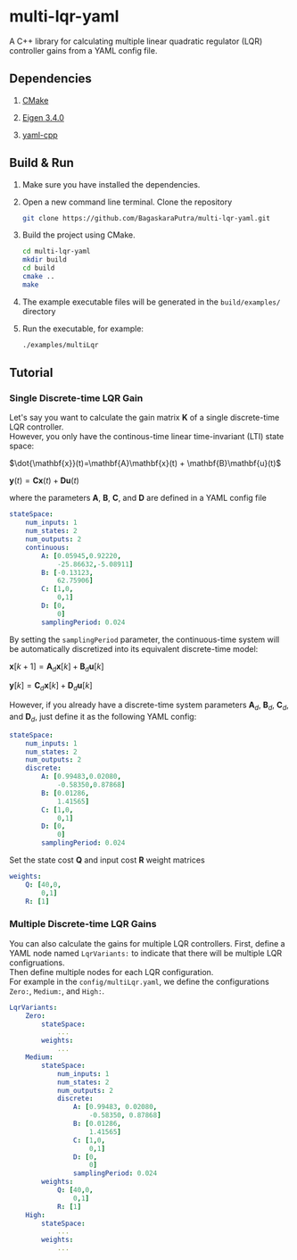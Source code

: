 # multi-lqr-yaml

A C++ library for calculating multiple linear quadratic regulator (LQR) controller gains from a YAML config file.

## Dependencies

1. [CMake](https://cmake.org/download/)

1. [Eigen 3.4.0](http://eigen.tuxfamily.org/index.php?title=Main_Page#Download)

1. [yaml-cpp](https://github.com/jbeder/yaml-cpp)

## Build & Run

1. Make sure you have installed the dependencies.

1. Open a new command line terminal. Clone the repository

    ```bash
    git clone https://github.com/BagaskaraPutra/multi-lqr-yaml.git
    ```

1. Build the project using CMake.

    ```bash
    cd multi-lqr-yaml
    mkdir build
    cd build
    cmake ..
    make
    ```

1. The example executable files will be generated in the `build/examples/` directory

1. Run the executable, for example:

    ```bash
    ./examples/multiLqr
    ```

## Tutorial

### Single Discrete-time LQR Gain

Let's say you want to calculate the gain matrix $\mathbf{K}$ of a single discrete-time LQR controller.  
However, you only have the continous-time linear time-invariant (LTI) state space:

$\dot{\mathbf{x}}(t)=\mathbf{A}\mathbf{x}(t) + \mathbf{B}\mathbf{u}(t)$

$\mathbf{y}(t)=\mathbf{C}\mathbf{x}(t)+\mathbf{D}\mathbf{u}(t)$

where the parameters $\mathbf{A}$, $\mathbf{B}$, $\mathbf{C}$, and $\mathbf{D}$ are defined in a YAML config file

```yaml
stateSpace:
    num_inputs: 1
    num_states: 2
    num_outputs: 2
    continuous:
        A: [0.05945,0.92220,
            -25.86632,-5.08911]
        B: [-0.13123,
            62.75906]
        C: [1,0,
            0,1]
        D: [0,
            0]
        samplingPeriod: 0.024
```

By setting the `samplingPeriod` parameter, the continuous-time system will be automatically discretized into its equivalent discrete-time model:

$\mathbf{x}[k+1]=\mathbf{A}_d\mathbf{x}[k] + \mathbf{B}_d\mathbf{u}[k]$

$\mathbf{y}[k]=\mathbf{C}_d\mathbf{x}[k]+\mathbf{D}_d\mathbf{u}[k]$

However, if you already have a discrete-time system parameters $\mathbf{A}_d$, $\mathbf{B}_d$, $\mathbf{C}_d$, and $\mathbf{D}_d$, just define it as the following YAML config:

```yaml
stateSpace:
    num_inputs: 1
    num_states: 2
    num_outputs: 2
    discrete:
        A: [0.99483,0.02080,
            -0.58350,0.87868]
        B: [0.01286,
            1.41565]
        C: [1,0,
            0,1]
        D: [0,
            0]
        samplingPeriod: 0.024
```

Set the state cost $\mathbf{Q}$ and input cost $\mathbf{R}$ weight matrices

```yaml
weights:
    Q: [40,0,
        0,1]
    R: [1]
```

### Multiple Discrete-time LQR Gains

You can also calculate the gains for multiple LQR controllers. First, define a YAML node named `LqrVariants:` to indicate that there will be multiple LQR configruations.  
Then define multiple nodes  for each LQR configuration.  
For example in the `config/multiLqr.yaml`, we define the configurations `Zero:`, `Medium:`, and `High:`.

```yaml
LqrVariants:
    Zero:
        stateSpace:
            ...
        weights:
            ...
    Medium:
        stateSpace:
            num_inputs: 1
            num_states: 2
            num_outputs: 2
            discrete:
                A: [0.99483, 0.02080,
                    -0.58350, 0.87868]
                B: [0.01286,
                    1.41565]
                C: [1,0,
                    0,1]
                D: [0,
                    0]
                samplingPeriod: 0.024
        weights:
            Q: [40,0,
                0,1]
            R: [1]   
    High:
        stateSpace:
            ...
        weights:
            ...
```
